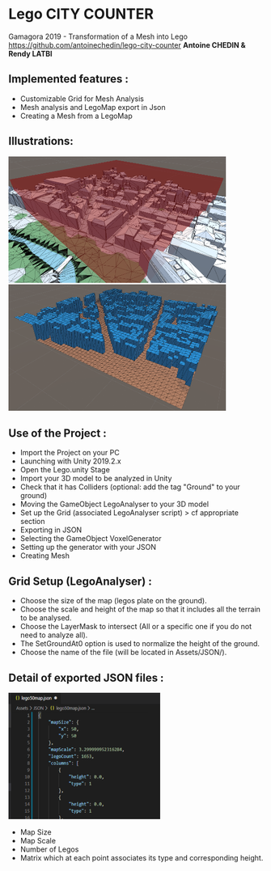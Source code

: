 # Lego CITY COUNTER
Gamagora 2019 - Transformation of a Mesh into Lego<br>
https://github.com/antoinechedin/lego-city-counter
**Antoine CHEDIN & Rendy LATBI**

## Implemented features :
- Customizable Grid for Mesh Analysis
- Mesh analysis and LegoMap export in Json
- Creating a Mesh from a LegoMap

## Illustrations: 
<img src="Assets/Img/Terrain.PNG" data-canonical-src="Assets/Img/Terrain.PNG" width="430" height="250" /> <img src="Assets/Img/Lego.PNG" data-canonical-src="Assets/Img/Lego.PNG" width="430" height="250" />

## Use of the Project :
- Import the Project on your PC
- Launching with Unity 2019.2.x
- Open the Lego.unity Stage
- Import your 3D model to be analyzed in Unity
- Check that it has Colliders (optional: add the tag "Ground" to your ground)
- Moving the GameObject LegoAnalyser to your 3D model
- Set up the Grid (associated LegoAnalyser script) > cf appropriate section
- Exporting in JSON
- Selecting the GameObject VoxelGenerator
- Setting up the generator with your JSON
- Creating Mesh

## Grid Setup (LegoAnalyser) :
- Choose the size of the map (legos plate on the ground).
- Choose the scale and height of the map so that it includes all the terrain to be analysed.
- Choose the LayerMask to intersect (All or a specific one if you do not need to analyze all).
- The SetGroundAt0 option is used to normalize the height of the ground.
- Choose the name of the file (will be located in Assets/JSON/).

## Detail of exported JSON files :
<img src="Assets/Img/JSON.PNG" data-canonical-src="Assets/Img/JSON.PNG" width="300" height="250" /><br>
- Map Size
- Map Scale
- Number of Legos
- Matrix which at each point associates its type and corresponding height.
